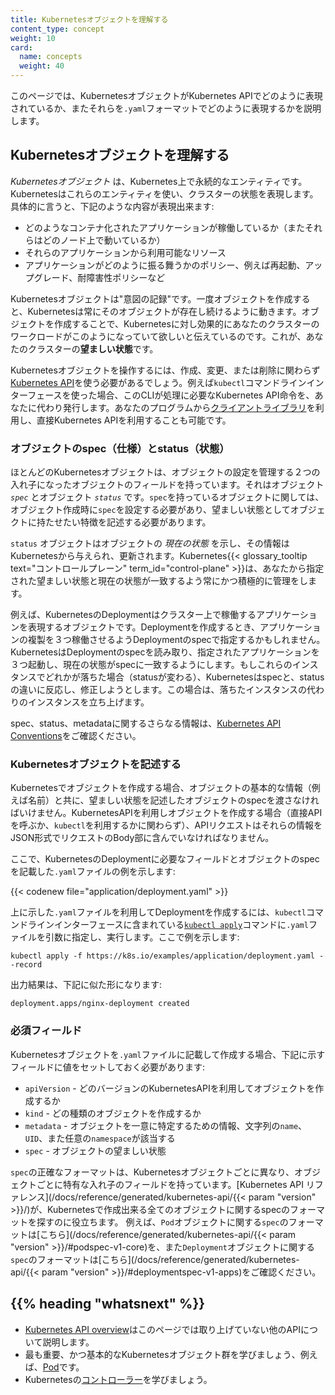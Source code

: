 ```yaml
---
title: Kubernetesオブジェクトを理解する
content_type: concept
weight: 10
card: 
  name: concepts
  weight: 40
---
```


<!-- overview -->
このページでは、KubernetesオブジェクトがKubernetes APIでどのように表現されているか、またそれらを`.yaml`フォーマットでどのように表現するかを説明します。


<!-- body -->
## Kubernetesオブジェクトを理解する

*Kubernetesオブジェクト* は、Kubernetes上で永続的なエンティティです。Kubernetesはこれらのエンティティを使い、クラスターの状態を表現します。具体的に言うと、下記のような内容が表現出来ます:

* どのようなコンテナ化されたアプリケーションが稼働しているか（またそれらはどのノード上で動いているか）
* それらのアプリケーションから利用可能なリソース
* アプリケーションがどのように振る舞うかのポリシー、例えば再起動、アップグレード、耐障害性ポリシーなど

Kubernetesオブジェクトは"意図の記録"です。一度オブジェクトを作成すると、Kubernetesは常にそのオブジェクトが存在し続けるように動きます。オブジェクトを作成することで、Kubernetesに対し効果的にあなたのクラスターのワークロードがこのようになっていて欲しいと伝えているのです。これが、あなたのクラスターの**望ましい状態**です。

Kubernetesオブジェクトを操作するには、作成、変更、または削除に関わらず[Kubernetes API](/ja/docs/concepts/overview/kubernetes-api/)を使う必要があるでしょう。例えば`kubectl`コマンドラインインターフェースを使った場合、このCLIが処理に必要なKubernetes API命令を、あなたに代わり発行します。あなたのプログラムから[クライアントライブラリ](/docs/reference/using-api/client-libraries/)を利用し、直接Kubernetes APIを利用することも可能です。

### オブジェクトのspec（仕様）とstatus（状態）

ほとんどのKubernetesオブジェクトは、オブジェクトの設定を管理する２つの入れ子になったオブジェクトのフィールドを持っています。それはオブジェクト *`spec`* とオブジェクト *`status`* です。`spec`を持っているオブジェクトに関しては、オブジェクト作成時に`spec`を設定する必要があり、望ましい状態としてオブジェクトに持たせたい特徴を記述する必要があります。

`status` オブジェクトはオブジェクトの *現在の状態* を示し、その情報はKubernetesから与えられ、更新されます。Kubernetes{{< glossary_tooltip text="コントロールプレーン" term_id="control-plane" >}}は、あなたから指定された望ましい状態と現在の状態が一致するよう常にかつ積極的に管理をします。

例えば、KubernetesのDeploymentはクラスター上で稼働するアプリケーションを表現するオブジェクトです。Deploymentを作成するとき、アプリケーションの複製を３つ稼働させるようDeploymentのspecで指定するかもしれません。KubernetesはDeploymentのspecを読み取り、指定されたアプリケーションを３つ起動し、現在の状態がspecに一致するようにします。もしこれらのインスタンスでどれかが落ちた場合（statusが変わる）、Kubernetesはspecと、statusの違いに反応し、修正しようとします。この場合は、落ちたインスタンスの代わりのインスタンスを立ち上げます。

spec、status、metadataに関するさらなる情報は、[Kubernetes API Conventions](https://git.k8s.io/community/contributors/devel/sig-architecture/api-conventions.md)をご確認ください。

### Kubernetesオブジェクトを記述する

Kubernetesでオブジェクトを作成する場合、オブジェクトの基本的な情報（例えば名前）と共に、望ましい状態を記述したオブジェクトのspecを渡さなければいけません。KubernetesAPIを利用しオブジェクトを作成する場合（直接APIを呼ぶか、`kubectl`を利用するかに関わらず）、APIリクエストはそれらの情報をJSON形式でリクエストのBody部に含んでいなければなりません。

ここで、KubernetesのDeploymentに必要なフィールドとオブジェクトのspecを記載した`.yaml`ファイルの例を示します:

{{< codenew file="application/deployment.yaml" >}}

上に示した`.yaml`ファイルを利用してDeploymentを作成するには、`kubectl`コマンドラインインターフェースに含まれている[`kubectl apply`](/docs/reference/generated/kubectl/kubectl-commands#apply)コマンドに`.yaml`ファイルを引数に指定し、実行します。ここで例を示します:

```shell
kubectl apply -f https://k8s.io/examples/application/deployment.yaml --record
```

出力結果は、下記に似た形になります:

```shell
deployment.apps/nginx-deployment created
```

### 必須フィールド

Kubernetesオブジェクトを`.yaml`ファイルに記載して作成する場合、下記に示すフィールドに値をセットしておく必要があります:

* `apiVersion` - どのバージョンのKubernetesAPIを利用してオブジェクトを作成するか
* `kind` - どの種類のオブジェクトを作成するか
* `metadata` - オブジェクトを一意に特定するための情報、文字列の`name`、`UID`、また任意の`namespace`が該当する
* `spec` - オブジェクトの望ましい状態

`spec`の正確なフォーマットは、Kubernetesオブジェクトごとに異なり、オブジェクトごとに特有な入れ子のフィールドを持っています。[Kubernetes API リファレンス](/docs/reference/generated/kubernetes-api/{{< param "version" >}}/)が、Kubernetesで作成出来る全てのオブジェクトに関するspecのフォーマットを探すのに役立ちます。
例えば、`Pod`オブジェクトに関する`spec`のフォーマットは[こちら](/docs/reference/generated/kubernetes-api/{{< param "version" >}}/#podspec-v1-core)を、また`Deployment`オブジェクトに関する`spec`のフォーマットは[こちら](/docs/reference/generated/kubernetes-api/{{< param "version" >}}/#deploymentspec-v1-apps)をご確認ください。



## {{% heading "whatsnext" %}}



* [Kubernetes API overview](/docs/reference/using-api/api-overview/)はこのページでは取り上げていない他のAPIについて説明します。
* 最も重要、かつ基本的なKubernetesオブジェクト群を学びましょう、例えば、[Pod](/ja/docs/concepts/workloads/pods/pod-overview/)です。
* Kubernetesの[コントローラー](/docs/concepts/architecture/controller/)を学びましょう。


